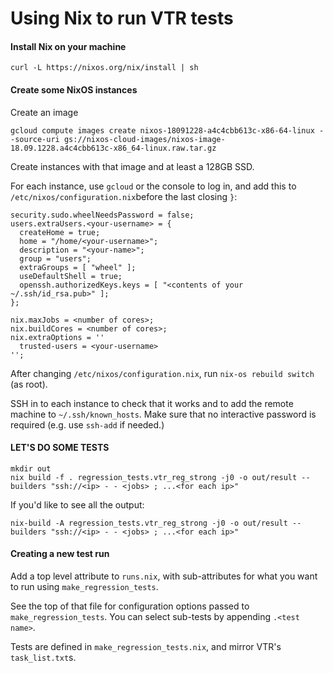 Using Nix to run VTR tests
==========================

#### Install Nix on your machine

`curl -L https://nixos.org/nix/install | sh`

#### Create some NixOS instances

Create an image

```shell
gcloud compute images create nixos-18091228-a4c4cbb613c-x86-64-linux --source-uri gs://nixos-cloud-images/nixos-image-18.09.1228.a4c4cbb613c-x86_64-linux.raw.tar.gz
```

Create instances with that image and at least a 128GB SSD.

For each instance, use `gcloud` or the console to log in, and add this to `/etc/nixos/configuration.nix`before the last closing `}`:

```
security.sudo.wheelNeedsPassword = false;
users.extraUsers.<your-username> = {
  createHome = true;
  home = "/home/<your-username>";
  description = "<your-name>";
  group = "users";
  extraGroups = [ "wheel" ];
  useDefaultShell = true;
  openssh.authorizedKeys.keys = [ "<contents of your ~/.ssh/id_rsa.pub>" ];
};

nix.maxJobs = <number of cores>;
nix.buildCores = <number of cores>;
nix.extraOptions = ''
  trusted-users = <your-username>
'';
```
After changing `/etc/nixos/configuration.nix`, run `nix-os rebuild switch` (as root).

SSH in to each instance to check that it works and to add the remote machine to `~/.ssh/known_hosts`. Make sure that no interactive password is required (e.g. use `ssh-add` if needed.)

#### LET'S DO SOME TESTS

```shell
mkdir out
nix build -f . regression_tests.vtr_reg_strong -j0 -o out/result --builders "ssh://<ip> - - <jobs> ; ...<for each ip>"
```

If you'd like to see all the output:

```shell
nix-build -A regression_tests.vtr_reg_strong -j0 -o out/result --builders "ssh://<ip> - - <jobs> ; ...<for each ip>"

```

#### Creating a new test run

Add a top level attribute to `runs.nix`, with sub-attributes for what you want to run using `make_regression_tests`.

See the top of that file for configuration options passed to `make_regression_tests`. You can select sub-tests by appending `.<test name>`.

Tests are defined in `make_regression_tests.nix`, and mirror VTR's `task_list.txt`s.
